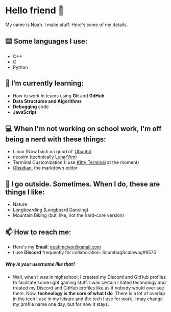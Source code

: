 # Hello friend 👋
My name is Noah. I make stuff. Here's some of my details. 

## ⌨️ Some languages I use:
  - C++
  - C
  - Python

## 🌱 I’m currently learning:
  - How to work in teams using **Git** and **GitHub**
  - **Data Structures and Algorithms**
  - **Debugging** code
  - **JavaScript**

## 💻 When I'm not working on school work, I'm off being a nerd with these things:
  - Linux (Now back on good ol' [Ubuntu](https://ubuntu.com/))
  - neovim (technically [LunarVim](https://www.lunarvim.org/))
  - Terminal Customization (I use [Kitty Terminal](https://sw.kovidgoyal.net/kitty/#) at the moment)
  - [Obsidian](https://obsidian.md/), the markdown editor

## 🌳 I go outside. Sometimes. When I do, these are things I like:
  - Nature
  - Longboarding (Longboard Dancing)
  - Mountain Biking (but, like, not the hard-core version)

## 📫 How to reach me: 
  - Here's my **Email**: noahmcivor@gmail.com
  - I use **Discord** frequently for collaboration: ScumbagScalawag#8575

##### Why is your username like that?
  - Well, when I was in highschool, I created my Discord and GitHub profiles to facilitate some light gaming stuff. I was certain I hated technology and treated my Discord and GitHub profiles like as if nobody would ever see them. Now, **technology is the core of what I do**. There is a lot of overlap in the tech I use in my leisure and the tech I use for work. I may change my profile name one day, but for now it stays. 

<!--
**ScumbagScalawag/ScumbagScalawag** is a ✨ _special_ ✨ repository because its `README.md` (this file) appears on your GitHub profile.

Here are some ideas to get you started:

- 🔭 I’m currently working on ...
- 🌱 I’m currently learning ...
- 👯 I’m looking to collaborate on ...
- 🤔 I’m looking for help with ...
- 💬 Ask me about ...
- 📫 How to reach me: ...
- 😄 Pronouns: ...
- ⚡ Fun fact: ...
-->
